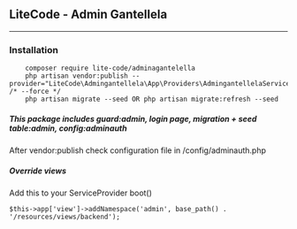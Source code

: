 ## LiteCode - Admin Gantellela

- - - -

### Installation
````
    composer require lite-code/adminagantelella
    php artisan vendor:publish --provider="LiteCode\Admingantellela\App\Providers\AdmingantellelaServiceProvider" /* --force */
    php artisan migrate --seed OR php artisan migrate:refresh --seed
````

##### This package includes guard:admin, login page, migration + seed table:admin, config:adminauth
After vendor:publish check configuration file in /config/adminauth.php

##### Override views
Add this to your ServiceProvider boot()
````
$this->app['view']->addNamespace('admin', base_path() . '/resources/views/backend');
````
